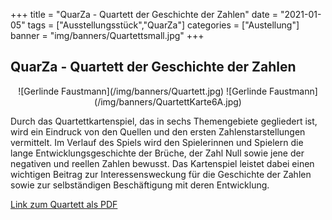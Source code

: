 +++
title = "QuarZa - Quartett der Geschichte der Zahlen"
date = "2021-01-05"
tags = ["Ausstellungsstück","QuarZa"]
categories = ["Austellung"]
banner = "img/banners/Quartettsmall.jpg"
+++
<h2>QuarZa - Quartett der Geschichte der Zahlen</h2>

<center>
![Gerlinde Faustmann](/img/banners/Quartett.jpg)
![Gerlinde Faustmann](/img/banners/QuartettKarte6A.jpg)
</center>

<p>
Durch das Quartettkartenspiel, das in sechs Themengebiete gegliedert ist, wird ein Eindruck von den Quellen und den ersten Zahlenstarstellungen vermittelt. Im Verlauf des Spiels wird den Spielerinnen und Spielern die lange Entwicklungsgeschichte der Brüche, der Zahl Null sowie jene der negativen und reellen Zahlen bewusst. Das Kartenspiel leistet dabei einen wichtigen Beitrag zur Interessensweckung für die Geschichte der Zahlen sowie zur selbständigen Beschäftigung mit deren Entwicklung.
</p>

<a href="/img/banners/Quartett.pdf">Link zum Quartett als PDF</a>
